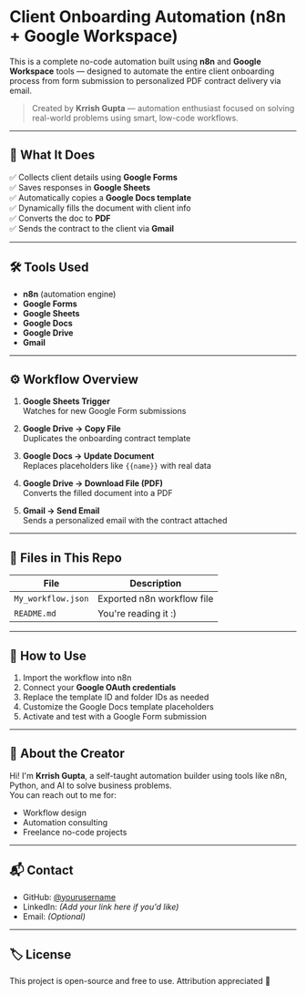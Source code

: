# Client Onboarding Automation (n8n + Google Workspace)

This is a complete no-code automation built using **n8n** and **Google Workspace** tools — designed to automate the entire client onboarding process from form submission to personalized PDF contract delivery via email.

> Created by **Krrish Gupta** — automation enthusiast focused on solving real-world problems using smart, low-code workflows.

---

## 🚀 What It Does

✅ Collects client details using **Google Forms**  
✅ Saves responses in **Google Sheets**  
✅ Automatically copies a **Google Docs template**  
✅ Dynamically fills the document with client info  
✅ Converts the doc to **PDF**  
✅ Sends the contract to the client via **Gmail**

---

## 🛠 Tools Used

- **n8n** (automation engine)
- **Google Forms**
- **Google Sheets**
- **Google Docs**
- **Google Drive**
- **Gmail**

---

## ⚙️ Workflow Overview

1. **Google Sheets Trigger**  
   Watches for new Google Form submissions

2. **Google Drive → Copy File**  
   Duplicates the onboarding contract template

3. **Google Docs → Update Document**  
   Replaces placeholders like `{{name}}` with real data

4. **Google Drive → Download File (PDF)**  
   Converts the filled document into a PDF

5. **Gmail → Send Email**  
   Sends a personalized email with the contract attached

---

## 📄 Files in This Repo

| File | Description |
|------|-------------|
| `My_workflow.json` | Exported n8n workflow file |
| `README.md` | You're reading it :) |

---

## 🔧 How to Use

1. Import the workflow into n8n
2. Connect your **Google OAuth credentials**
3. Replace the template ID and folder IDs as needed
4. Customize the Google Docs template placeholders
5. Activate and test with a Google Form submission

---

## 👋 About the Creator

Hi! I'm **Krrish Gupta**, a self-taught automation builder using tools like n8n, Python, and AI to solve business problems.  
You can reach out to me for:
- Workflow design
- Automation consulting
- Freelance no-code projects

---

## 📬 Contact

- GitHub: [@yourusername](https://github.com/yourusername)
- LinkedIn: *(Add your link here if you'd like)*
- Email: *(Optional)*

---

## 🏷 License

This project is open-source and free to use. Attribution appreciated 🙌
